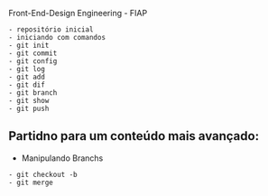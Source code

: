 Front-End-Design Engineering - FIAP
~~~
- repositório inicial
- iniciando com comandos
- git init
- git commit
- git config
- git log
- git add
- git dif
- git branch
- git show
- git push
~~~

## Partidno para um conteúdo mais avançado:
- Manipulando Branchs
~~~
- git checkout -b
- git merge
~~~
